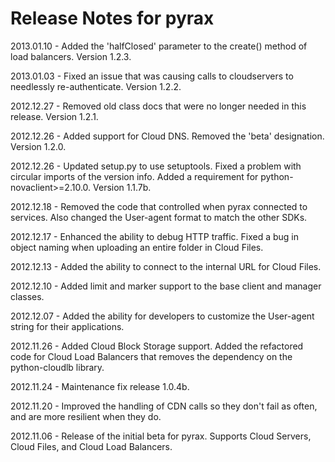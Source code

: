 # Release Notes for pyrax

2013.01.10 - Added the 'halfClosed' parameter to the create() method of load balancers. Version 1.2.3.

2013.01.03 - Fixed an issue that was causing calls to cloudservers to needlessly re-authenticate. Version 1.2.2.

2012.12.27 - Removed old class docs that were no longer needed in this release. Version 1.2.1.

2012.12.26 - Added support for Cloud DNS. Removed the 'beta' designation. Version 1.2.0.

2012.12.26 - Updated setup.py to use setuptools. Fixed a problem with circular imports of the version info. Added a requirement for python-novaclient>=2.10.0. Version 1.1.7b.

2012.12.18 - Removed the code that controlled when pyrax connected to services. Also changed the User-agent format to match the other SDKs.

2012.12.17 - Enhanced the ability to debug HTTP traffic. Fixed a bug in object naming when uploading an entire folder in Cloud Files.

2012.12.13 - Added the ability to connect to the internal URL for Cloud Files.

2012.12.10 - Added limit and marker support to the base client and manager classes.

2012.12.07 - Added the ability for developers to customize the User-agent string for their applications.

2012.11.26 - Added Cloud Block Storage support. Added the refactored code for Cloud Load Balancers that removes the dependency on the python-cloudlb library.

2012.11.24 - Maintenance fix release 1.0.4b.

2012.11.20 - Improved the handling of CDN calls so they don't fail as often, and are more resilient when they do.

2012.11.06 - Release of the initial beta for pyrax. Supports Cloud Servers, Cloud Files, and Cloud Load Balancers.
